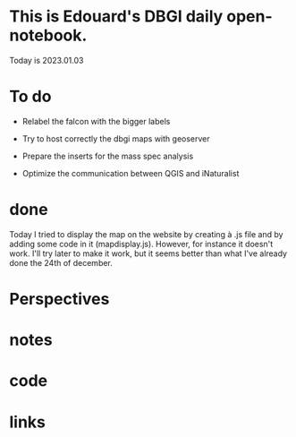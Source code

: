
# This is Edouard's DBGI daily open-notebook.

Today is 2023.01.03

# To do

- Relabel the falcon with the bigger labels

- Try to host correctly the dbgi maps with geoserver

- Prepare the inserts for the mass spec analysis

- Optimize the communication between QGIS and iNaturalist

# done

Today I tried to display the map on the website by creating à .js file and by adding some code in it (mapdisplay.js). However, for instance it doesn't work. I'll try later to make it work, but it seems better than what I've already done the 24th of december.

# Perspectives

# notes

# code

# links


